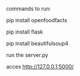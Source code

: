 commands to run:

pip install openfoodfacts

pip install flask

pip install beautifulsoup4

run the server.py

acces http://127.0.0.1:5000/